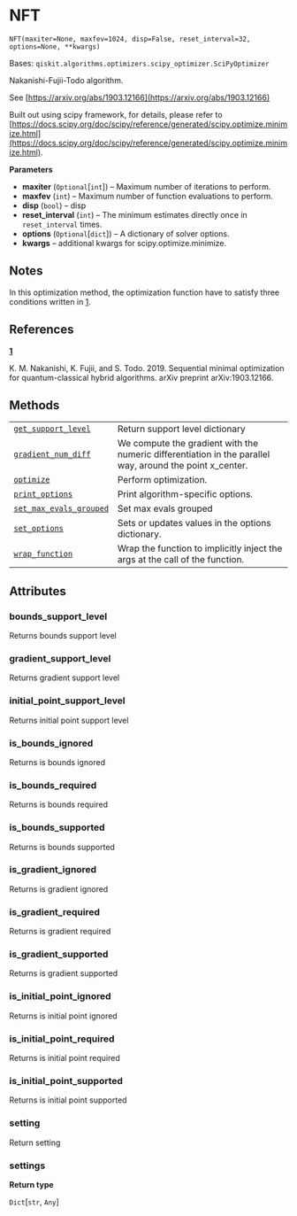 # NFT

<span id="undefined" />

`NFT(maxiter=None, maxfev=1024, disp=False, reset_interval=32, options=None, **kwargs)`

Bases: `qiskit.algorithms.optimizers.scipy_optimizer.SciPyOptimizer`

Nakanishi-Fujii-Todo algorithm.

See [https://arxiv.org/abs/1903.12166](https://arxiv.org/abs/1903.12166)

Built out using scipy framework, for details, please refer to [https://docs.scipy.org/doc/scipy/reference/generated/scipy.optimize.minimize.html](https://docs.scipy.org/doc/scipy/reference/generated/scipy.optimize.minimize.html).

**Parameters**

*   **maxiter** (`Optional`\[`int`]) – Maximum number of iterations to perform.
*   **maxfev** (`int`) – Maximum number of function evaluations to perform.
*   **disp** (`bool`) – disp
*   **reset\_interval** (`int`) – The minimum estimates directly once in `reset_interval` times.
*   **options** (`Optional`\[`dict`]) – A dictionary of solver options.
*   **kwargs** – additional kwargs for scipy.optimize.minimize.

## Notes

In this optimization method, the optimization function have to satisfy three conditions written in [1](#id2).

## References

**[1](#id1)**

K. M. Nakanishi, K. Fujii, and S. Todo. 2019. Sequential minimal optimization for quantum-classical hybrid algorithms. arXiv preprint arXiv:1903.12166.

## Methods

|                                                                                                                                                                                                   |                                                                                                           |
| ------------------------------------------------------------------------------------------------------------------------------------------------------------------------------------------------- | --------------------------------------------------------------------------------------------------------- |
| [`get_support_level`](qiskit.algorithms.optimizers.NFT.get_support_level#qiskit.algorithms.optimizers.NFT.get_support_level "qiskit.algorithms.optimizers.NFT.get_support_level")                 | Return support level dictionary                                                                           |
| [`gradient_num_diff`](qiskit.algorithms.optimizers.NFT.gradient_num_diff#qiskit.algorithms.optimizers.NFT.gradient_num_diff "qiskit.algorithms.optimizers.NFT.gradient_num_diff")                 | We compute the gradient with the numeric differentiation in the parallel way, around the point x\_center. |
| [`optimize`](qiskit.algorithms.optimizers.NFT.optimize#qiskit.algorithms.optimizers.NFT.optimize "qiskit.algorithms.optimizers.NFT.optimize")                                                     | Perform optimization.                                                                                     |
| [`print_options`](qiskit.algorithms.optimizers.NFT.print_options#qiskit.algorithms.optimizers.NFT.print_options "qiskit.algorithms.optimizers.NFT.print_options")                                 | Print algorithm-specific options.                                                                         |
| [`set_max_evals_grouped`](qiskit.algorithms.optimizers.NFT.set_max_evals_grouped#qiskit.algorithms.optimizers.NFT.set_max_evals_grouped "qiskit.algorithms.optimizers.NFT.set_max_evals_grouped") | Set max evals grouped                                                                                     |
| [`set_options`](qiskit.algorithms.optimizers.NFT.set_options#qiskit.algorithms.optimizers.NFT.set_options "qiskit.algorithms.optimizers.NFT.set_options")                                         | Sets or updates values in the options dictionary.                                                         |
| [`wrap_function`](qiskit.algorithms.optimizers.NFT.wrap_function#qiskit.algorithms.optimizers.NFT.wrap_function "qiskit.algorithms.optimizers.NFT.wrap_function")                                 | Wrap the function to implicitly inject the args at the call of the function.                              |

## Attributes

<span id="undefined" />

### bounds\_support\_level

Returns bounds support level

<span id="undefined" />

### gradient\_support\_level

Returns gradient support level

<span id="undefined" />

### initial\_point\_support\_level

Returns initial point support level

<span id="undefined" />

### is\_bounds\_ignored

Returns is bounds ignored

<span id="undefined" />

### is\_bounds\_required

Returns is bounds required

<span id="undefined" />

### is\_bounds\_supported

Returns is bounds supported

<span id="undefined" />

### is\_gradient\_ignored

Returns is gradient ignored

<span id="undefined" />

### is\_gradient\_required

Returns is gradient required

<span id="undefined" />

### is\_gradient\_supported

Returns is gradient supported

<span id="undefined" />

### is\_initial\_point\_ignored

Returns is initial point ignored

<span id="undefined" />

### is\_initial\_point\_required

Returns is initial point required

<span id="undefined" />

### is\_initial\_point\_supported

Returns is initial point supported

<span id="undefined" />

### setting

Return setting

<span id="undefined" />

### settings

**Return type**

`Dict`\[`str`, `Any`]
